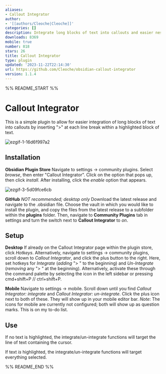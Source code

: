 ```yaml
---
aliases:
- Callout Integrator
author:
- '[[authors/Cleoche|Cleoche]]'
categories: []
description: Integrate long blocks of text into callouts and easier nested callouts
downloads: 8369
mobile: true
number: 818
stars: 26
title: Callout Integrator
type: plugin
updated: '2023-11-22T22:14:30'
url: https://github.com/Cleoche/obsidian-callout-integrator
version: 1.1.4
---
```


%% README_START %%

# Callout Integrator

This is a simple plugin to allow for easier integration of long blocks of text into callouts by inserting ">" at each line break within a highlighted block of text. 

![ezgif-1-16d6f997a2](https://github.com/Cleoche/obsidian-callout-integrator/assets/96603897/e249c0da-d87a-49db-84f1-c2b1732871dd)

## Installation
**Obsidian Plugin Store**
Navigate to settings -> community plugins. Select *browse*, then enter "Callout Integrator". Click on the option that pops up, then click *install*. After installing, click the *enable* option that appears.

![ezgif-3-5d09fce6cb](https://github.com/Cleoche/obsidian-callout-integrator/assets/96603897/f1f5b685-6644-4545-b646-5ec10daf230f)

**GitHub** *NOT recommended; desktop only*
Download the latest release and navigate to the .obsidian file. Choose the vault in which you would like to install the plugin, and copy the files from the latest release to a subfolder within the **plugins** folder. Then, navigate to **Community Plugins** tab in settings and turn the switch next to **Callout Integrator** to *on*.

## Setup
**Desktop**
If already on the Callout Integrator page within the plugin store, click *Hotkeys*. Alternatively, navigate to settings -> community plugins, scroll down to *Callout Integrator*, and click the plus button to the right. Here, set hotkeys for *Integrate* (*adding* "> " to the beginning) and *Un-Integrate* (*removing* any "> " at the beginning). Alternatively, activate these through the command palette by selecting the icon in the left sidebar or pressing cmd+shift+P // ctrl+shift+P.

**Mobile**
Navigate to settings -> mobile. Scroll down until you find *Callout Integrator: integrate* and *Callout Integrator: un-integrate*. Click the plus icon next to both of these. They will show up in your mobile editor bar. 
	*Note*: The icons for mobile are currently not configured; both will show up as question marks. This is on my to-do list.

 ## Use
If no text is highlighted, the integrate/un-integrate functions will target the line of text containing the cursor.

If text *is* highlighted, the integrate/un-integrate functions will target everything selected.


%% README_END %%